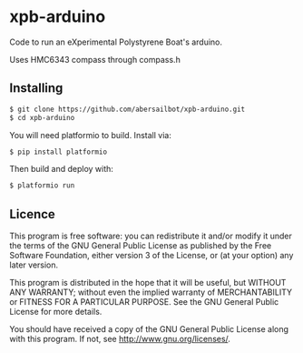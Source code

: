 xpb-arduino
=============

Code to run an eXperimental Polystyrene Boat's arduino.

Uses HMC6343 compass through compass.h

Installing
----------

```bash
$ git clone https://github.com/abersailbot/xpb-arduino.git
$ cd xpb-arduino
```

You will need platformio to build. Install via:

```bash
$ pip install platformio
```

Then build and deploy with:

```bash
$ platformio run
```

Licence
-------

This program is free software: you can redistribute it and/or modify it under
the terms of the GNU General Public License as published by the Free Software
Foundation, either version 3 of the License, or (at your option) any later
version.

This program is distributed in the hope that it will be useful, but WITHOUT ANY
WARRANTY; without even the implied warranty of MERCHANTABILITY or FITNESS FOR A
PARTICULAR PURPOSE.  See the GNU General Public License for more details.

You should have received a copy of the GNU General Public License along with
this program.  If not, see <http://www.gnu.org/licenses/>.
